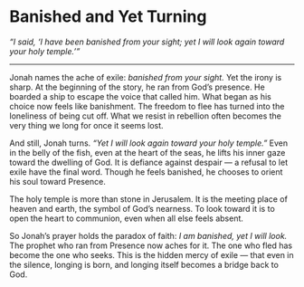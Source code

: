 # Banished and Yet Turning

*“I said, ‘I have been banished from your sight;
yet I will look again toward your holy temple.’”*

---

Jonah names the ache of exile: *banished from your sight.* Yet the irony is sharp. At the beginning of the story, he ran from God’s presence. He boarded a ship to escape the voice that called him. What began as his choice now feels like banishment. The freedom to flee has turned into the loneliness of being cut off. What we resist in rebellion often becomes the very thing we long for once it seems lost.

And still, Jonah turns. *“Yet I will look again toward your holy temple.”* Even in the belly of the fish, even at the heart of the seas, he lifts his inner gaze toward the dwelling of God. It is defiance against despair — a refusal to let exile have the final word. Though he feels banished, he chooses to orient his soul toward Presence.

The holy temple is more than stone in Jerusalem. It is the meeting place of heaven and earth, the symbol of God’s nearness. To look toward it is to open the heart to communion, even when all else feels absent.

So Jonah’s prayer holds the paradox of faith: *I am banished, yet I will look.* The prophet who ran from Presence now aches for it. The one who fled has become the one who seeks. This is the hidden mercy of exile — that even in the silence, longing is born, and longing itself becomes a bridge back to God.

